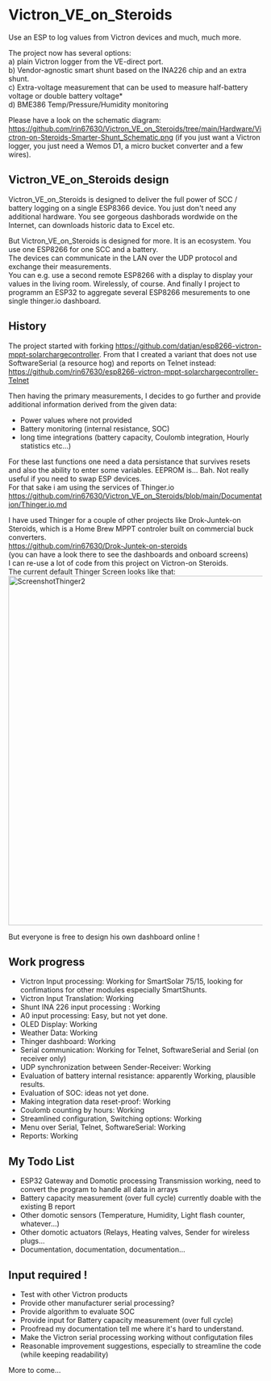# Victron_VE_on_Steroids
Use an ESP to log values from Victron devices and much, much more.  

The project now has several options:  
a) plain Victron logger from the VE-direct port.  
b) Vendor-agnostic smart shunt based on the INA226 chip and an extra shunt.  
c) Extra-voltage measurement that can be used to measure half-battery voltage or double battery voltage*  
d) BME386 Temp/Pressure/Humidity monitoring

Please have a look on the schematic diagram:
https://github.com/rin67630/Victron_VE_on_Steroids/tree/main/Hardware/Victron-on-Steroids-Smarter-Shunt_Schematic.png
(if you just want a Victron logger, you just need a Wemos D1, a micro bucket converter and a few wires).

## Victron_VE_on_Steroids design

Victron_VE_on_Steroids is designed to deliver the full power of SCC / battery logging on a single ESP8366 device.
You just don't need any additional hardware. You see gorgeous dashborads wordwide on the Internet, can downloads historic data to Excel etc.

But Victron_VE_on_Steroids is designed for more. It is an ecosystem. You use one ESP8266 for one SCC and a battery.  
The devices can communicate in the LAN over the UDP protocol and exchange their measurements.  
You can e.g. use a second remote ESP8266 with a display to display your values in the living room. Wirelessly, of course.
And finally I project to programm an ESP32 to aggregate several ESP8266 mesurements to one single thinger.io dashboard.


## History
The project started with forking https://github.com/datjan/esp8266-victron-mppt-solarchargecontroller.
From that I created a variant that does not use SoftwareSerial (a resource hog) and reports on Telnet instead:
https://github.com/rin67630/esp8266-victron-mppt-solarchargecontroller-Telnet

Then having the primary measurements, I decides to go further and provide additional information derived from the given data:
- Power values where not provided  
- Battery monitoring (internal resistance, SOC)  
- long time integrations (battery capacity, Coulomb integration, Hourly statistics etc...)  

For these last functions one need a data persistance that survives resets and also the ability to enter some variables.
EEPROM is... Bah. Not really useful if you need to swap ESP devices.  
For that sake i am using the services of Thinger.io  
https://github.com/rin67630/Victron_VE_on_Steroids/blob/main/Documentation/Thinger.io.md

I have used Thinger for a couple of other projects like Drok-Juntek-on Steroids, which is a Home Brew MPPT controler built on commercial buck converters.  
https://github.com/rin67630/Drok-Juntek-on-steroids   
(you can have a look there to see the dashboards and onboard screens)  
I can re-use a lot of code from this project on Victron-on Steroids.  
The current default Thinger Screen looks like that:   
<img width="692" alt="ScreenshotThinger2" src="https://github.com/rin67630/Victron_VE_on_Steroids/assets/14197155/eabfac81-ddef-4716-9c72-76964eef21ea">

But everyone is free to design his own dashboard online !


## Work progress
 
- Victron Input processing:  Working for SmartSolar 75/15, looking for confimations for other modules especially SmartShunts.  
- Victron Input Translation: Working  
- Shunt INA 226 input processing : Working  
- A0 input processing: Easy, but not yet done.
- OLED Display: Working
- Weather Data: Working
- Thinger dashboard: Working  
- Serial communication: Working for Telnet, SoftwareSerial and Serial (on receiver only)  
- UDP synchronization between Sender-Receiver: Working
- Evaluation of battery internal resistance: apparently Working, plausible results.
- Evaluation of SOC: ideas not yet done. 
- Making integration data reset-proof: Working  
- Coulomb counting by hours: Working  
- Streamlined configuration, Switching options: Working  
- Menu over Serial, Telnet, SoftwareSerial: Working  
- Reports: Working

## My Todo List
- ESP32 Gateway and Domotic processing  Transmission working, need to convert the program to handle all data in arrays 
- Battery capacity measurement (over full cycle) currently doable with the existing B report  
- Other domotic sensors (Temperature, Humidity, Light flash counter, whatever...)
- Other domotic actuators (Relays, Heating valves, Sender for wireless plugs...
- Documentation, documentation, documentation...

## Input required !
- Test with other Victron products  
- Provide other manufacturer serial processing?  
- Provide algorithm to evaluate SOC  
- Provide input for Battery capacity measurement (over full cycle)  
- Proofread my documentation tell me where it's hard to understand. 
- Make the Victron serial processing working without configutation files  
- Reasonable improvement suggestions, especially to streamline the code (while keeping readability)




More to come...


